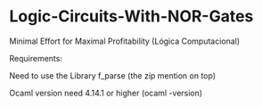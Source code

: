 # Logic-Circuits-With-NOR-Gates
Minimal Effort for Maximal Profitability (Lógica Computacional)



Requirements: 

Need to use the Library f_parse (the zip mention on top)

Ocaml version need 4.14.1 or higher (ocaml -version)
